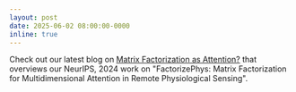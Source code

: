```yaml
---
layout: post
date: 2025-06-02 08:00:00-0000
inline: true
---
```


Check out our latest blog on <a href="/_posts/2025-06-02-FactorizePhys.md">Matrix Factorization as Attention?</a> that overviews our NeurIPS, 2024 work on "FactorizePhys: Matrix Factorization for Multidimensional Attention in Remote Physiological Sensing".
